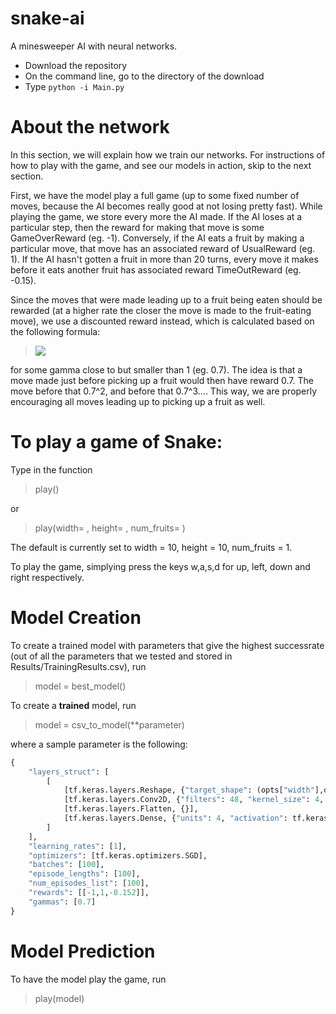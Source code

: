 # snake-ai
A minesweeper AI with neural networks. 

* Download the repository
* On the command line, go to the directory of the download
* Type `python -i Main.py`


# About the network
In this section, we will explain how we train our networks. For instructions of how to play with the game, and see our models in action, skip to the next section.

First, we have the model play a full game (up to some fixed number of moves, because the AI becomes really good at not losing pretty fast). While playing the game, we store every more the AI made. If the AI loses at a particular step, then the reward for making that move is some GameOverReward (eg. -1). Conversely, if the AI eats a fruit by making a particular move, that move has an associated reward of UsualReward (eg. 1). If the AI hasn't gotten a fruit in more than 20 turns, every move it makes before it eats another fruit has associated reward TimeOutReward (eg. -0.15). 

Since the moves that were made leading up to a fruit being eaten should be rewarded (at a higher rate the closer the move is made to the fruit-eating move), we use a discounted reward instead, which is calculated based on the following formula:

><img src="https://render.githubusercontent.com/render/math?math=\text{discounted reward of move k} = \text{normalization}(\sum_{i=0}^{k} \gamma^{k-i} \left(\text{reward of move i})\right)">

for some gamma close to but smaller than 1 (eg. 0.7). The idea is that a move made just before picking up a fruit would then have reward 0.7. The move before that 0.7^2, and before that 0.7^3.... This way, we are properly encouraging all moves leading up to picking up a fruit as well. 


# To play a game of Snake:
Type in the function 
>play()


or 
>play(width= , height= , num_fruits= )

The default is currently set to width = 10, height = 10, num_fruits =  1. 

To play the game, simplying press the keys w,a,s,d for up, left, down and right respectively. 


# Model Creation
To create a trained model with parameters that give the highest successrate (out of all the parameters that we tested and stored in Results/TrainingResults.csv), run
>model = best_model()

To create a **trained** model, run 
>model = csv_to_model(**parameter)

where a sample parameter is the following:
```Python
{
    "layers_struct": [
        [
            [tf.keras.layers.Reshape, {"target_shape": (opts["width"],opts["height"],1)}],
            [tf.keras.layers.Conv2D, {"filters": 48, "kernel_size": 4, "activation":  tf.keras.activations.relu}],
            [tf.keras.layers.Flatten, {}],
            [tf.keras.layers.Dense, {"units": 4, "activation": tf.keras.activations.sigmoid}]
        ]
    ],
    "learning_rates": [1],
    "optimizers": [tf.keras.optimizers.SGD], 
    "batches": [100],
    "episode_lengths": [100], 
    "num_episodes_list": [100],
    "rewards": [[-1,1,-0.152]],
    "gammas": [0.7]
} 
```


# Model Prediction
To have the model play the game, run
>play(model)
